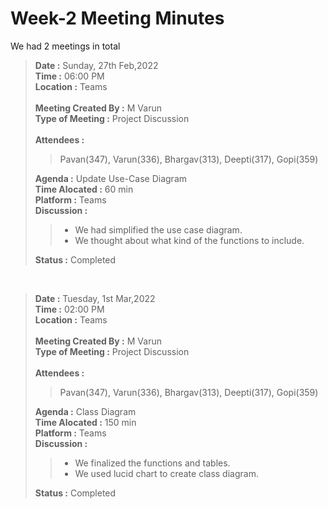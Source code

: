 # Week-2 Meeting Minutes

We had 2 meetings in total<br>
> **Date :** Sunday, 27th Feb,2022<br>
> **Time :** 06:00 PM<br>
> **Location :** Teams<br>
> <br>
> **Meeting Created By :** M Varun<br>
> **Type of Meeting :** Project Discussion<br>
> <br>
> **Attendees :** 
>> Pavan(347), Varun(336), Bhargav(313), Deepti(317), Gopi(359)<br>
>
> **Agenda :** Update Use-Case Diagram <br>
> **Time Alocated :** 60 min<br>
> **Platform :** Teams<br>
> **Discussion :**<br>
>> * We had simplified the use case diagram.
>> * We thought about what kind of the functions to include.<br>
>
> **Status :** Completed<br>

<p>&nbsp;</p>

> **Date :** Tuesday, 1st Mar,2022<br>
> **Time :** 02:00 PM<br>
> **Location :** Teams<br>
> <br>
> **Meeting Created By :** M Varun<br>
> **Type of Meeting :** Project Discussion<br>
> <br>
> **Attendees :**
>> Pavan(347), Varun(336), Bhargav(313), Deepti(317), Gopi(359)<br>
>
> **Agenda :** Class Diagram <br>
> **Time Alocated :** 150 min<br>
> **Platform :** Teams<br>
> **Discussion :**<br>
>> * We finalized the functions and tables.
>> * We used lucid chart to create class diagram.
>
> **Status :** Completed<br>
